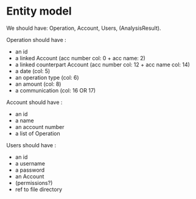 # Entity model

We should have: Operation, Account, Users, (AnalysisResult).

Operation should have :
 - an id
 - a linked Account (acc number col: 0 + acc name: 2)
 - a linked counterpart Account (acc number col: 12 + acc name col: 14)
 - a date (col: 5)
 - an operation type (col: 6)
 - an amount (col: 8)
 - a communication (col: 16 OR 17)

Account should have :
- an id
- a name
- an account number
- a list of Operation

Users should have :
 - an id
 - a username
 - a password
 - an Account
 - (permissions?)
 - ref to file directory


